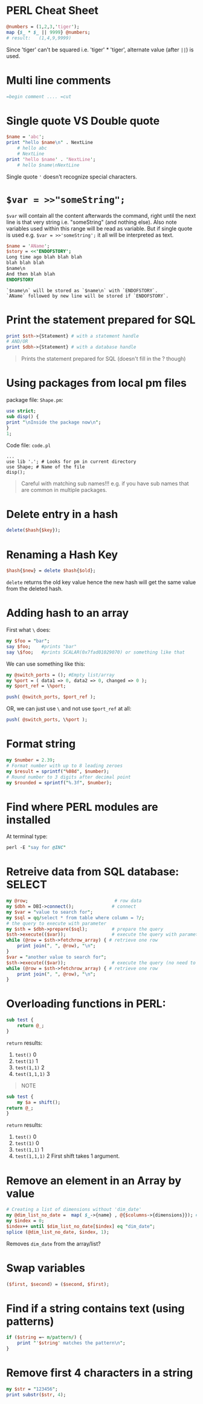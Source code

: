 # PERL Cheat Sheet
```perl
@numbers = (1,2,3,'tiger');
map {$_ * $_ || 9999} @numbers;
# result:	(1,4,9,9999)
```
Since 'tiger' can't be squared i.e. 'tiger' * 'tiger', alternate value (after `||`) is used.


# Multi line comments
```perl
=begin comment .... =cut
```

# Single quote VS Double quote
```perl
$name = 'abc';
print "hello $name\n" . NextLine
	# hello abc 
	# NextLine
print 'hello $name' . 'NextLine';
	# hello $name\nNextLine
```
Single quote `'` doesn't recognize special characters.

# `$var = >>"someString";`
`$var` will contain all the content afterwards the command, right until the next line is that very string i.e. "someString" (and nothing else). 
Also note variables used within this range will be read as variable. But if single quote is used e.g. `$var = >>'someString';` it all will be interpreted as text.
```perl
$name = 'AName';
$story = <<'ENDOFSTORY';
Long time ago blah blah blah
blah blah blah
$name\n
And then blah blah
ENDOFSTORY
```
	`$name\n` will be stored as `$name\n` with `ENDOFSTORY`.
	`AName` followed by new line will be stored if `ENDOFSTORY`.

# Print the statement prepared for SQL
```perl
print $sth->{Statement} # with a statement handle
# AND/OR
print $dbh->{Statement} # with a database handle
```
> Prints the statement prepared for SQL (doesn't fill in the ? though)

# Using packages from local pm files
package file:
`Shape.pm`:
```perl
use strict;
sub disp() {
print "\nInside the package now\n";
}
1;
```
Code file:
`code.pl`
```perl:
...
use lib '.'; # Looks for pm in current directory
use Shape; # Name of the file
disp(); 
```
>Careful with matching sub names!!! e.g. if you have sub names that are common in multiple packages.

# Delete entry in a hash
```perl
delete($hash{$key});
```

# Renaming a Hash Key
```perl
$hash{$new} = delete $hash{$old};
```
`delete` returns the old key value hence the new hash will get the same value from the deleted hash.

# Adding hash to an array
First what `\` does:
```perl
my $foo = "bar";
say $foo;    #prints "bar"
say \$foo;   #prints SCALAR(0x7fad01029070) or something like that
```
We can use something like this:
```perl
my @switch_ports = (); #Empty list/array
my %port = ( data1 => 0, data2 => 0, changed => 0 );
my $port_ref = \%port;

push( @switch_ports, $port_ref );
```
OR, we can just use `\` and not use `$port_ref` at all:
```perl
push( @switch_ports, \%port );
```

# Format string
```perl
my $number = 2.39;
# Format number with up to 8 leading zeroes
my $result = sprintf("%08d", $number);	
# Round number to 3 digits after decimal point	
my $rounded = sprintf("%.3f", $number);
```

# Find where PERL modules are installed
At terminal type:
```perl
perl -E "say for @INC"
```

# Retreive data from SQL database: SELECT
```perl
my @row;                                # row data
my $dbh = DBI->connect();              # connect
my $var = "value to search for";
my $sql = qq/select * from table where column = ?/;
# the query to execute with parameter
my $sth = $dbh->prepare($sql);         # prepare the query
$sth->execute(($var));                 # execute the query with parameter
while (@row = $sth->fetchrow_array) { # retrieve one row
	print join(", ", @row), "\n";
}
$var = "another value to search for";
$sth->execute(($var));                 # execute the query (no need to re-prepare)
while (@row = $sth->fetchrow_array) { # retrieve one row
	print join(", ", @row), "\n";
}
```

# Overloading functions in PERL:
```perl
sub test {
	return @_;
}
```
`return` results:
1. `test()`	0
2. `test(1)`	1
3. `test(1,1)`	2
4. `test(1,1,1)`	3
>NOTE
```perl
sub test {
	my $a = shift();
return @_;
}
```
`return` results:
1. `test()`	0
2. `test(1)`	0
3. `test(1,1)`	1
4. `test(1,1,1)`	2
First shift takes 1 argument.

# Remove an element in an Array by value
```perl
# Creating a list of dimensions without 'dim_date'
my @dim_list_no_date =  map( $_->{name} , @{$columns->{dimensions}}); #['dim_month', 'dim_date' , 'dim_id', 'dim_laeq']
my $index = 0;
$index++ until $dim_list_no_date[$index] eq "dim_date";
splice (@dim_list_no_date, $index, 1);
```
Removes `dim_date` from the array/list?

# Swap variables
```perl
($first, $second) = ($second, $first);
```

# Find if a string contains text (using patterns)
```perl
if ($string =~ m/pattern/) {
	print "'$string' matches the pattern\n";       
}
```

# Remove first 4 characters in a string
```perl
my $str = "123456";
print substr($str, 4);
```